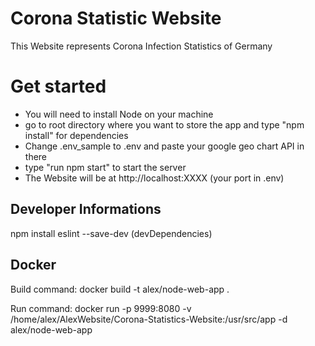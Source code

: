 # Corona Statistic Website
This Website represents Corona Infection Statistics of Germany

# Get started
* You will need to install Node on your machine
* go to root directory where you want to store the app and type "npm install" for dependencies
* Change .env_sample to .env and paste your google geo chart API in there
* type "run npm start" to start the server
* The Website will be at http://localhost:XXXX (your port in .env)


## Developer Informations
npm install eslint --save-dev (devDependencies)


## Docker
Build command:
docker build -t alex/node-web-app .  

Run command:
docker run -p 9999:8080 -v /home/alex/AlexWebsite/Corona-Statistics-Website:/usr/src/app -d alex/node-web-app